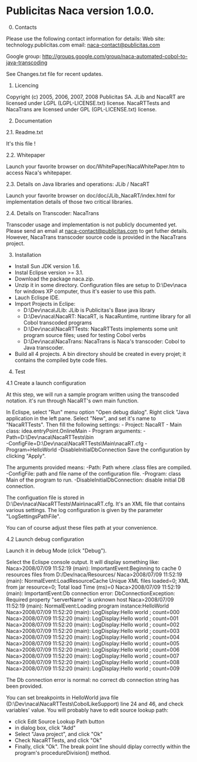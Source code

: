 # Publicitas Naca version 1.0.0.

0. Contacts

Please use the following contact information for details:
Web site: technology.publicitas.com
email: naca-contact@publicitas.com

Google group: http://groups.google.com/group/naca-automated-cobol-to-java-transcoding

See Changes.txt file for recent updates.

1. Licencing

Copyright (c) 2005, 2006, 2007, 2008 Publicitas SA.
JLib and NacaRT are licensed under LGPL (LGPL-LICENSE.txt) license.
NacaRTTests and NacaTrans are licensed under GPL (GPL-LICENSE.txt) license.

2. Documentation

2.1. Readme.txt

It's this file !

2.2. Whitepaper

Launch your favorite browser on doc/WhitePaper/NacaWhitePaper.htm to access Naca's whitepaper. 

2.3. Details on Java libraries and operations: JLib / NacaRT

Launch your favorite browser on doc/doc/JLib_NacaRT/index.html for implementation details of those two critical libraries.

2.4. Details on Transcoder: NacaTrans

Transcoder usage and implementation is not publicly documented yet. Please send an email at naca-contact@publicitas.com to get futher details.
However, NacaTrans transcoder source code is provided in the NacaTrans project.

3. Installation

- Install Sun JDK version 1.6.
- Instal Eclipse version >= 3.1.
- Download the package naca.zip.
- Unzip it in some directory. Configuration files are setup to D:\Dev\naca for windows XP computer, thus it's easier to use this path.
- Lauch Eclispe IDE.
- Import Projects in Eclipe:
	- D:\Dev\naca\JLib: JLib is Publicitas's Base java library
	- D:\Dev\naca\NacaRT: NacaRT, is NacaRuntime, runtime library for all Cobol transcoded programs
	- D:\Dev\naca\NacaRTTests: NacaRTTests implements some unit program source files; used for testing Cobol verbs
	- D:\Dev\naca\NacaTrans: NacaTrans is Naca's transcoder: Cobol to Java transcoder.
- Build all 4 projects. A bin directory should be created in every projet; it contains the compiled byte code files.

4. Test

4.1 Create a launch configuration

At this step, we will run a sample program written using the transcoded notation. it's run through NacaRT's own main function.

In  Eclispe, select "Run" menu option "Open debug dialog".
Right click "Java application in the left pane. Select "New", and set it's name to "NacaRTTests".
Then fill the following settings:
	- Project: NacaRT
	- Main class: idea.entryPoint.OnlineMain
	- Program arguments: 
		-Path=D:\Dev\naca\NacaRTTests\bin  
		-ConfigFile=D:\Dev\naca\NacaRTTests\Main\nacaRT.cfg
		-Program=HelloWorld
		-DisableInitialDbConnection
Save the configuration by clicking "Apply".

The arguments provided means:
-Path: Path where .class files are compiled.
-ConfigFile: path and file name of the configuration file.
-Program: class Main of the program to run.
-DisableInitialDbConnection: disable initial DB connection.

The configuation file is stored in D:\Dev\naca\NacaRTTests\Main\nacaRT.cfg.
It's an XML file that contains various settings. The log configuration is given by the parameter "LogSettingsPathFile".

You can of course adjust these files path at your convenience.

4.2 Launch debug configuration

Launch it in debug Mode (click "Debug").

Select the Eclispe console output. It will display something like:
Naca>2008/07/09 11:52:19 (main): ImportantEvent:Beginning to cache 0 resources files from D:/Dev/naca/Resources/
Naca>2008/07/09 11:52:19 (main): NormalEvent:LoadResourceCache Unique XML files loaded=0; XML from jar resource=0; Total load Time (ms)=0
Naca>2008/07/09 11:52:19 (main): ImportantEvent:Db connection error: DbConnectionException: Required property "serverName" is unknown host
Naca>2008/07/09 11:52:19 (main): NormalEvent:Loading program instance:HelloWorld
Naca>2008/07/09 11:52:20 (main): LogDisplay:Hello world ; count=000
Naca>2008/07/09 11:52:20 (main): LogDisplay:Hello world ; count=001
Naca>2008/07/09 11:52:20 (main): LogDisplay:Hello world ; count=002
Naca>2008/07/09 11:52:20 (main): LogDisplay:Hello world ; count=003
Naca>2008/07/09 11:52:20 (main): LogDisplay:Hello world ; count=004
Naca>2008/07/09 11:52:20 (main): LogDisplay:Hello world ; count=005
Naca>2008/07/09 11:52:20 (main): LogDisplay:Hello world ; count=006
Naca>2008/07/09 11:52:20 (main): LogDisplay:Hello world ; count=007
Naca>2008/07/09 11:52:20 (main): LogDisplay:Hello world ; count=008
Naca>2008/07/09 11:52:20 (main): LogDisplay:Hello world ; count=009

The Db connection error is normal: no correct db connection string has been provided.

You can set breakpoints in HelloWorld java file (D:\Dev\naca\NacaRTTests\CobolLikeSupport) line 24 and 46, and check variables' value.
You will probably have to edit source lookup path:
- click Edit Source Lookup Path button
- in dialog box, click "Add"
- Select "Java project", and click "Ok"
- Check NacaRTTests, and click "Ok"
- Finally, click "Ok". The break point line should diplay correctly within the program's procedureDivision() method.

